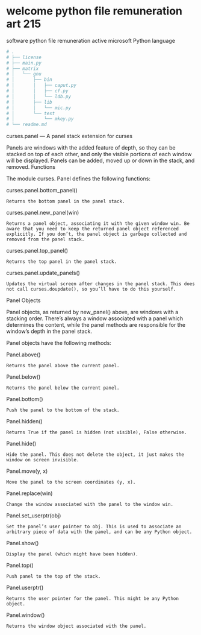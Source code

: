 # welcome python file remuneration art 215
software python file remuneration active microsoft Python language

```python
# .
# ├── license
# ├── main.py
# ├── matrix
# │   └── gnu
# │       ├── bin
# │       │   ├── caput.py
# │       │   ├── cf.py
# │       │   └── ldb.py
# │       ├── lib
# │       │   └── mic.py
# │       └── test
# │           └── mkey.py
# └── readme.md

```

curses.panel — A panel stack extension for curses

Panels are windows with the added feature of depth, so they can be stacked on top of each other, and only the visible portions of each window will be displayed. Panels can be added, moved up or down in the stack, and removed.
Functions

The module curses. Panel defines the following functions:

curses.panel.bottom_panel()

    Returns the bottom panel in the panel stack.

curses.panel.new_panel(win)

    Returns a panel object, associating it with the given window win. Be aware that you need to keep the returned panel object referenced explicitly. If you don’t, the panel object is garbage collected and removed from the panel stack.

curses.panel.top_panel()

    Returns the top panel in the panel stack.

curses.panel.update_panels()

    Updates the virtual screen after changes in the panel stack. This does not call curses.doupdate(), so you’ll have to do this yourself.

Panel Objects

Panel objects, as returned by new_panel() above, are windows with a stacking order. There’s always a window associated with a panel which determines the content, while the panel methods are responsible for the window’s depth in the panel stack.

Panel objects have the following methods:

Panel.above()

    Returns the panel above the current panel.

Panel.below()

    Returns the panel below the current panel.

Panel.bottom()

    Push the panel to the bottom of the stack.

Panel.hidden()

    Returns True if the panel is hidden (not visible), False otherwise.

Panel.hide()

    Hide the panel. This does not delete the object, it just makes the window on screen invisible.

Panel.move(y, x)

    Move the panel to the screen coordinates (y, x).

Panel.replace(win)

    Change the window associated with the panel to the window win.

Panel.set_userptr(obj)

    Set the panel’s user pointer to obj. This is used to associate an arbitrary piece of data with the panel, and can be any Python object.

Panel.show()

    Display the panel (which might have been hidden).

Panel.top()

    Push panel to the top of the stack.

Panel.userptr()

    Returns the user pointer for the panel. This might be any Python object.

Panel.window()

    Returns the window object associated with the panel.


